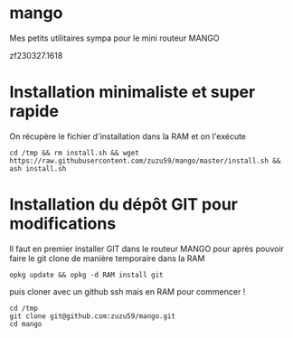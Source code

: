 # mango
Mes petits utilitaires sympa pour le mini routeur MANGO

zf230327.1618

# Installation minimaliste et super rapide
On récupère le fichier d'installation dans la RAM et on l'exécute

```
cd /tmp && rm install.sh && wget https://raw.githubusercontent.com/zuzu59/mango/master/install.sh && ash install.sh
```

# Installation du dépôt GIT pour modifications
Il faut en premier installer GIT dans le routeur MANGO pour après pouvoir faire le git clone de manière temporaire dans la RAM

```
opkg update && opkg -d RAM install git
```

puis cloner avec un github ssh mais en RAM pour commencer !
```
cd /tmp
git clone git@github.com:zuzu59/mango.git
cd mango
```



